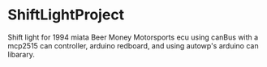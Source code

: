 # ShiftLightProject
Shift light for 1994 miata Beer Money Motorsports ecu using canBus with a mcp2515 can controller, arduino redboard, and using autowp's  arduino can libarary. 
